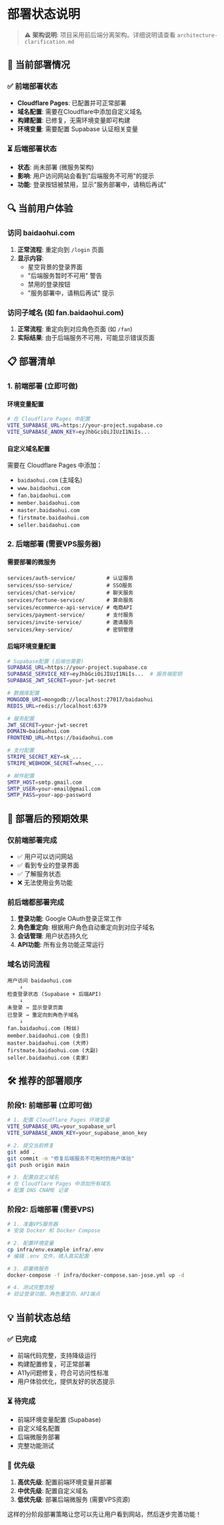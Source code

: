 # 部署状态说明

> ⚠️ **架构说明**: 项目采用前后端分离架构。详细说明请查看 `architecture-clarification.md`

## 🚀 当前部署情况

### ✅ 前端部署状态
- **Cloudflare Pages**: 已配置并可正常部署
- **域名配置**: 需要在Cloudflare中添加自定义域名
- **构建配置**: 已修复，无需环境变量即可构建
- **环境变量**: 需要配置 Supabase 认证相关变量

### ⏳ 后端部署状态
- **状态**: 尚未部署 (微服务架构)
- **影响**: 用户访问网站会看到"后端服务不可用"的提示
- **功能**: 登录按钮被禁用，显示"服务部署中，请稍后再试"

## 🔍 当前用户体验

### 访问 baidaohui.com
1. **正常流程**: 重定向到 `/login` 页面
2. **显示内容**: 
   - 星空背景的登录界面
   - "后端服务暂时不可用" 警告
   - 禁用的登录按钮
   - "服务部署中，请稍后再试" 提示

### 访问子域名 (如 fan.baidaohui.com)
1. **正常流程**: 重定向到对应角色页面 (如 `/fan`)
2. **实际结果**: 由于后端服务不可用，可能显示错误页面

## 📋 部署清单

### 1. 前端部署 (立即可做)

#### 环境变量配置
```bash
# 在 Cloudflare Pages 中配置
VITE_SUPABASE_URL=https://your-project.supabase.co
VITE_SUPABASE_ANON_KEY=eyJhbGciOiJIUzI1NiIs...
```

#### 自定义域名配置
需要在 Cloudflare Pages 中添加：
- `baidaohui.com` (主域名)
- `www.baidaohui.com`
- `fan.baidaohui.com`
- `member.baidaohui.com`
- `master.baidaohui.com`
- `firstmate.baidaohui.com`
- `seller.baidaohui.com`

### 2. 后端部署 (需要VPS服务器)

#### 需要部署的微服务
```
services/auth-service/          # 认证服务
services/sso-service/           # SSO服务
services/chat-service/          # 聊天服务
services/fortune-service/       # 算命服务
services/ecommerce-api-service/ # 电商API
services/payment-service/       # 支付服务
services/invite-service/        # 邀请服务
services/key-service/           # 密钥管理
```

#### 后端环境变量配置
```bash
# Supabase配置 (后端也需要)
SUPABASE_URL=https://your-project.supabase.co
SUPABASE_SERVICE_KEY=eyJhbGciOiJIUzI1NiIs...  # 服务端密钥
SUPABASE_JWT_SECRET=your-jwt-secret

# 数据库配置
MONGODB_URI=mongodb://localhost:27017/baidaohui
REDIS_URL=redis://localhost:6379

# 服务配置
JWT_SECRET=your-jwt-secret
DOMAIN=baidaohui.com
FRONTEND_URL=https://baidaohui.com

# 支付配置
STRIPE_SECRET_KEY=sk_...
STRIPE_WEBHOOK_SECRET=whsec_...

# 邮件配置
SMTP_HOST=smtp.gmail.com
SMTP_USER=your-email@gmail.com
SMTP_PASS=your-app-password
```

## 🎯 部署后的预期效果

### 仅前端部署完成
- ✅ 用户可以访问网站
- ✅ 看到专业的登录界面
- ✅ 了解服务状态
- ❌ 无法使用业务功能

### 前后端都部署完成
1. **登录功能**: Google OAuth登录正常工作
2. **角色重定向**: 根据用户角色自动重定向到对应子域名
3. **会话管理**: 用户状态持久化
4. **API功能**: 所有业务功能正常运行

### 域名访问流程
```
用户访问 baidaohui.com
    ↓
检查登录状态 (Supabase + 后端API)
    ↓
未登录 → 显示登录页面
已登录 → 重定向到角色子域名
    ↓
fan.baidaohui.com (粉丝)
member.baidaohui.com (会员)
master.baidaohui.com (大师)
firstmate.baidaohui.com (大副)
seller.baidaohui.com (卖家)
```

## 🛠️ 推荐的部署顺序

### 阶段1: 前端部署 (立即可做)
```bash
# 1. 配置 Cloudflare Pages 环境变量
VITE_SUPABASE_URL=your_supabase_url
VITE_SUPABASE_ANON_KEY=your_supabase_anon_key

# 2. 提交当前修复
git add .
git commit -m "修复后端服务不可用时的用户体验"
git push origin main

# 3. 配置自定义域名
# 在 Cloudflare Pages 中添加所有域名
# 配置 DNS CNAME 记录
```

### 阶段2: 后端部署 (需要VPS)
```bash
# 1. 准备VPS服务器
# 安装 Docker 和 Docker Compose

# 2. 配置环境变量
cp infra/env.example infra/.env
# 编辑 .env 文件，填入真实配置

# 3. 部署微服务
docker-compose -f infra/docker-compose.san-jose.yml up -d

# 4. 测试完整流程
# 验证登录功能、角色重定向、API端点
```

## 💡 当前状态总结

### ✅ 已完成
- 前端代码完整，支持降级运行
- 构建配置修复，可正常部署
- A11y问题修复，符合可访问性标准
- 用户体验优化，提供友好的状态提示

### ⏳ 待完成
- 前端环境变量配置 (Supabase)
- 自定义域名配置
- 后端微服务部署
- 完整功能测试

### 🎯 优先级
1. **高优先级**: 配置前端环境变量并部署
2. **中优先级**: 配置自定义域名
3. **低优先级**: 部署后端微服务 (需要VPS资源)

这样的分阶段部署策略让您可以先让用户看到网站，然后逐步完善功能！ 
